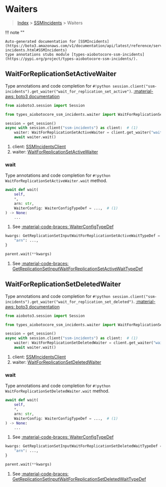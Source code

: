 # Waiters

> [Index](../README.md) > [SSMIncidents](./README.md) > Waiters

!!! note ""

    Auto-generated documentation for [SSMIncidents](https://boto3.amazonaws.com/v1/documentation/api/latest/reference/services/ssm-incidents.html#SSMIncidents)
    type annotations stubs module [types-aiobotocore-ssm-incidents](https://pypi.org/project/types-aiobotocore-ssm-incidents/).

## WaitForReplicationSetActiveWaiter

Type annotations and code completion for `#!python session.client("ssm-incidents").get_waiter("wait_for_replication_set_active")`.
[:material-aws: boto3 documentation](https://boto3.amazonaws.com/v1/documentation/api/latest/reference/services/ssm-incidents.html#SSMIncidents.Waiter.WaitForReplicationSetActive)

```python title="Usage example"
from aioboto3.session import Session

from types_aiobotocore_ssm_incidents.waiter import WaitForReplicationSetActiveWaiter

session = get_session()
async with session.client("ssm-incidents") as client:  # (1)
    waiter: WaitForReplicationSetActiveWaiter = client.get_waiter("wait_for_replication_set_active")  # (2)
    await waiter.wait()
```

1. client: [SSMIncidentsClient](./client.md)
2. waiter: [WaitForReplicationSetActiveWaiter](./waiters.md#waitforreplicationsetactivewaiter)


### wait

Type annotations and code completion for `#!python WaitForReplicationSetActiveWaiter.wait` method.

```python title="Method definition"
await def wait(
    self,
    *,
    arn: str,
    WaiterConfig: WaiterConfigTypeDef = ...,  # (1)
) -> None:
    ...
```

1. See [:material-code-braces: WaiterConfigTypeDef](./type_defs.md#waiterconfigtypedef) 


```python title="Usage example with kwargs"
kwargs: GetReplicationSetInputWaitForReplicationSetActiveWaitTypeDef = {  # (1)
    "arn": ...,
}

parent.wait(**kwargs)
```

1. See [:material-code-braces: GetReplicationSetInputWaitForReplicationSetActiveWaitTypeDef](./type_defs.md#getreplicationsetinputwaitforreplicationsetactivewaittypedef) 
## WaitForReplicationSetDeletedWaiter

Type annotations and code completion for `#!python session.client("ssm-incidents").get_waiter("wait_for_replication_set_deleted")`.
[:material-aws: boto3 documentation](https://boto3.amazonaws.com/v1/documentation/api/latest/reference/services/ssm-incidents.html#SSMIncidents.Waiter.WaitForReplicationSetDeleted)

```python title="Usage example"
from aioboto3.session import Session

from types_aiobotocore_ssm_incidents.waiter import WaitForReplicationSetDeletedWaiter

session = get_session()
async with session.client("ssm-incidents") as client:  # (1)
    waiter: WaitForReplicationSetDeletedWaiter = client.get_waiter("wait_for_replication_set_deleted")  # (2)
    await waiter.wait()
```

1. client: [SSMIncidentsClient](./client.md)
2. waiter: [WaitForReplicationSetDeletedWaiter](./waiters.md#waitforreplicationsetdeletedwaiter)


### wait

Type annotations and code completion for `#!python WaitForReplicationSetDeletedWaiter.wait` method.

```python title="Method definition"
await def wait(
    self,
    *,
    arn: str,
    WaiterConfig: WaiterConfigTypeDef = ...,  # (1)
) -> None:
    ...
```

1. See [:material-code-braces: WaiterConfigTypeDef](./type_defs.md#waiterconfigtypedef) 


```python title="Usage example with kwargs"
kwargs: GetReplicationSetInputWaitForReplicationSetDeletedWaitTypeDef = {  # (1)
    "arn": ...,
}

parent.wait(**kwargs)
```

1. See [:material-code-braces: GetReplicationSetInputWaitForReplicationSetDeletedWaitTypeDef](./type_defs.md#getreplicationsetinputwaitforreplicationsetdeletedwaittypedef) 
